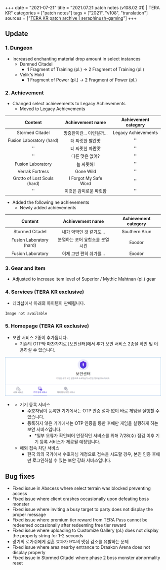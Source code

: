 +++
date = "2021-07-21"
title = "2021.07.21 patch notes (v108.02.01) | TERA KR"
categories = ["patch notes"]
tags = ["2021", "v108", "translation"]
sources = ["[TERA KR patch archive | seraphinush-gaming](/ko/patch/2021/v108-02-01)"]
+++

[1]: /images/patch/v108-02-01_01.png

## Update

### **1.** Dungeon
- Increased enchanting material drop amount in select instances
  - Damned Citadel
    - 1 Fragment of Training (pl.) -> 2 Fragment of Training (pl.)
  - Velik's Hold
    - 1 Fragment of Power (pl.) -> 2 Fragment of Power (pl.)

### **2.** Achievement
- Changed select achievements to Legacy Achievements
  - Moved to Legacy Achievements

| Content | Achievement name | Achievement category |
| :-: | :-: | :-: |
| Stormed Citadel | 망증한이란... 이런걸까... | Legacy Achievements |
| Fusion Laboratory (hard) | 더 짜릿한 빨간맛 |''|
|''| 더 짜릿한 파란맛 |''|
|''| 다른 맛은 없어? |''|
| Fusion Laboratory | 늘 짜릿해! |''|
| Verrak Fortress | Gone Wild |''|
| Grotto of Lost Souls (hard) | I Forgot My Safe Word |''|
|''| 이것은 감미로운 짜릿함 |''|

- Added the following ne achievements
  - Newly added achievements

| Content | Achievement name | Achievement category |
| :-: | :-: | :-: |
| Stormed Citadel | 내가 악막인 것 같기도... | Southern Arun |
| Fusion Laboratory (hard) | 분열하는 코어 융합소를 분열시킨 | Exodor |
| Fusion Laboratory | 이제 그만 편히 쉬기를... | Exodor |

### **3.** Gear and item
- Adjusted to increase item level of Superior / Mythic Mahtnan (pl.) gear

### **4.** Services (TERA KR exclusive)
- 테라샵에서 아래의 아이템이 판매됩니다.

`Image not available`

### **5.** Homepage (TERA KR exclusive)
- 보안 서비스 2종이 추가됩니다.
  - 기존의 OTP와 마찬가지로 [보안센터]에서 추가 보안 서비스 2종을 확인 및 이용하실 수 있습니다.

![1]

- 
  - 기기 등록 서비스
    - 수호자님이 등록한 기기에서는 OTP 인증 절차 없이 바로 게임을 실행할 수 있습니다.
    - 등록하지 않은 기기에서는 OTP 인증을 통한 후에만 게임을 실행하게 하는 보안 서비스입니다.
      - *일부 오류가 확인되어 안정적인 서비스를 위해 7/28(수) 점검 이후 기기 등록 서비스가 제공될 예정입니다.
  - 해외 접속 차단 서비스
    - 한국 외의 국가에서 수호자님 계정으로 접속을 시도할 경우, 본인 인증 후에만 로그인하실 수 있는 보안 강화 서비스입니다.

## Bug fixes

- Fixed issue in Abscess where select terrain was blocked preventing access
- Fixed issue where client crashes occasionally upon defeating boss monster
- Fixed issue where inviting a busy target to party does not display the proper message
- Fixed issue where premium tier reward from TERA Pass cannot be redeemed occasionally after redeeming free tier reward
- Fixed issue where uploading to Customize Gallery (pl.) does not display the properly string for 1-2 seconds
- 광기의 로가쉬에게 검흔 효과가 9%의 맷집 감소를 유발하는 문제
- Fixed issue where area nearby entrance to Draakon Arena does not display properly
- Fixed issue in Stormed Citadel where phase 2 boss monster abnormality reset

